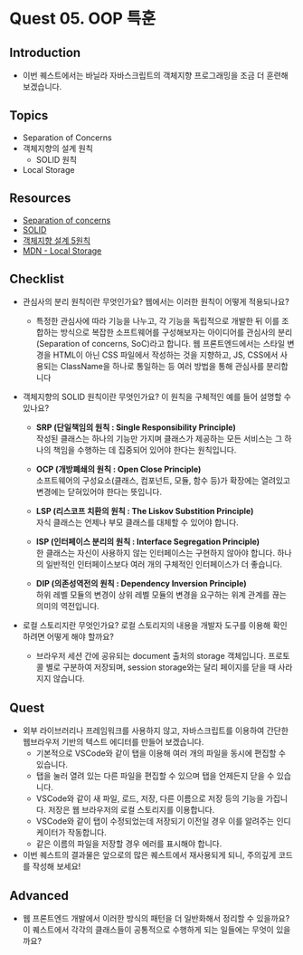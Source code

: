 # Quest 05. OOP 특훈

## Introduction
* 이번 퀘스트에서는 바닐라 자바스크립트의 객체지향 프로그래밍을 조금 더 훈련해 보겠습니다.

## Topics
* Separation of Concerns
* 객체지향의 설계 원칙
  * SOLID 원칙
* Local Storage

## Resources
* [Separation of concerns](https://jonbellah.com/articles/separation-of-concerns/)
* [SOLID](https://en.wikipedia.org/wiki/SOLID)
* [객체지향 설계 5원칙](https://webdoli.tistory.com/210)
* [MDN - Local Storage](https://developer.mozilla.org/ko/docs/Web/API/Window/localStorage)

## Checklist
* 관심사의 분리 원칙이란 무엇인가요? 웹에서는 이러한 원칙이 어떻게 적용되나요?
  - 특정한 관심사에 따라 기능을 나누고, 각 기능을 독립적으로 개발한 뒤 이를 조합하는 방식으로 복잡한 소프트웨어를 구성해보자는 아이디어를 관심사의 분리(Separation of concerns, SoC)라고 합니다. 웹 프론트엔드에서는 스타일 변경을 HTML이 아닌 CSS 파일에서 작성하는 것을 지향하고, JS, CSS에서 사용되는 ClassName을 하나로 통일하는 등 여러 방법을 통해 관심사를 분리합니다
* 객체지향의 SOLID 원칙이란 무엇인가요? 이 원칙을 구체적인 예를 들어 설명할 수 있나요?
   - **SRP (단일책임의 원칙 : Single Responsibility Principle)**<br>
  작성된 클래스는 하나의 기능만 가지며 클래스가 제공하는 모든 서비스는 그 하나의 책임을 수행하는 데 집중되어 있어야 한다는 원칙입니다.

    - **OCP (개방폐쇄의 원칙 : Open Close Principle)**<br>
  소프트웨어의 구성요소(클래스, 컴포넌트, 모듈, 함수 등)가 확장에는 열려있고 변경에는 닫혀있어야 한다는 뜻입니다.

    - **LSP (리스코프 치환의 원칙 : The Liskov Substition Principle)**<br>
  자식 클래스는 언제나 부모 클래스를 대체할 수 있어야 합니다.

  - **ISP (인터페이스 분리의 원칙 : Interface Segregation Principle)**<br>
  한 클래스는 자신이 사용하지 않는 인터페이스는 구현하지 않아야 합니다. 하나의 일반적인 인터페이스보다 여러 개의 구체적인 인터페이스가 더 좋습니다.

  - **DIP (의존성역전의 원칙 : Dependency Inversion Principle)**<br>
  하위 레벨 모듈의 변경이 상위 레벨 모듈의 변경을 요구하는 위계 관계를 끊는 의미의 역전입니다.

* 로컬 스토리지란 무엇인가요? 로컬 스토리지의 내용을 개발자 도구를 이용해 확인하려면 어떻게 해야 할까요?
  - 브라우저 세션 간에 공유되는 document 출처의 storage 객체입니다. 프로토콜 별로 구분하여 저장되며, session storage와는 달리 페이지를 닫을 때 사라지지 않습니다.

## Quest
* 외부 라이브러리나 프레임워크를 사용하지 않고, 자바스크립트를 이용하여 간단한 웹브라우저 기반의 텍스트 에디터를 만들어 보겠습니다.
  * 기본적으로 VSCode와 같이 탭을 이용해 여러 개의 파일을 동시에 편집할 수 있습니다.
  * 탭을 눌러 열려 있는 다른 파일을 편집할 수 있으며 탭을 언제든지 닫을 수 있습니다.
  * VSCode와 같이 새 파일, 로드, 저장, 다른 이름으로 저장 등의 기능을 가집니다. 저장은 웹 브라우저의 로컬 스토리지를 이용합니다.
  * VSCode와 같이 탭이 수정되었는데 저장되기 이전일 경우 이를 알려주는 인디케이터가 작동합니다.
  * 같은 이름의 파일을 저장할 경우 에러를 표시해야 합니다.
* 이번 퀘스트의 결과물은 앞으로의 많은 퀘스트에서 재사용되게 되니, 주의깊게 코드를 작성해 보세요!

## Advanced
* 웹 프론트엔드 개발에서 이러한 방식의 패턴을 더 일반화해서 정리할 수 있을까요? 이 퀘스트에서 각각의 클래스들이 공통적으로 수행하게 되는 일들에는 무엇이 있을까요?
